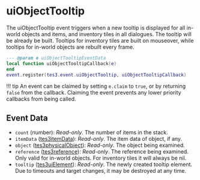 # uiObjectTooltip

The uiObjectTooltip event triggers when a new tooltip is displayed for all in-world objects and items, and inventory tiles in all dialogues. The tooltip will be already be built. Tooltips for inventory tiles are built on mouseover, while tooltips for in-world objects are rebuilt every frame.

```lua
--- @param e uiObjectTooltipEventData
local function uiObjectTooltipCallback(e)
end
event.register(tes3.event.uiObjectTooltip, uiObjectTooltipCallback)
```

!!! tip
	An event can be claimed by setting `e.claim` to `true`, or by returning `false` from the callback. Claiming the event prevents any lower priority callbacks from being called.

## Event Data

* `count` (number): *Read-only*. The number of items in the stack.
* `itemData` ([tes3itemData](../../types/tes3itemData)): *Read-only*. The item data of object, if any.
* `object` ([tes3physicalObject](../../types/tes3physicalObject)): *Read-only*. The object being examined.
* `reference` ([tes3reference](../../types/tes3reference)): *Read-only*. The reference being examined. Only valid for in-world objects. For inventory tiles it will always be nil.
* `tooltip` ([tes3uiElement](../../types/tes3uiElement)): *Read-only*. The newly created tooltip element. Due to timeouts and target changes, it may be destroyed at any time.


